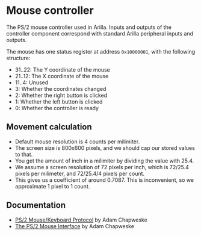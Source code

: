 # Mouse controller
The PS/2 mouse controller used in Arilla. Inputs and outputs of the controller component correspond with standard Arilla peripheral inputs and outputs.

The mouse has one status register at address `0x10000001`, with the following structure:
- 31..22: The Y coordinate of the mouse
- 21..12: The X coordinate of the mouse
- 11..4: Unused
- 3: Whether the coordinates changed
- 2: Whether the right button is clicked
- 1: Whether the left button is clicked
- 0: Whether the controller is ready

## Movement calculation
- Default mouse resolution is 4 counts per milimiter.
- The screen size is 800x600 pixels, and we should cap our stored values to that.
- You get the amount of inch in a milimiter by dividing the value with 25.4.
- We assume a screen resolution of 72 pixels per inch, which is 72/25.4 pixels per milimeter, and 72/25.4/4 pixels per count.
- This gives us a coefficient of around 0.7087. This is inconvenient, so we approximate 1 pixel to 1 count.

## Documentation
- [PS/2 Mouse/Keyboard Protocol](http://www.burtonsys.com/ps2_chapweske.htm) by Adam Chapweske
- [The PS/2 Mouse Interface](https://isdaman.com/alsos/hardware/mouse/ps2interface.htm) by Adam Chapweske

